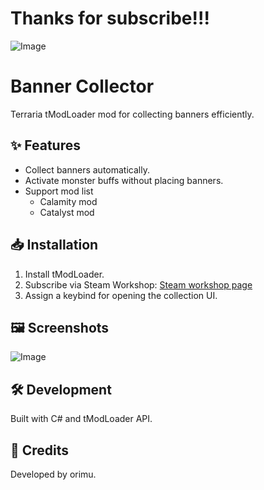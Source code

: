 # Thanks for subscribe!!!

![Image](https://github.com/user-attachments/assets/0f22371e-760d-4ebc-9d1c-6d0842cc45af)


# Banner Collector

Terraria tModLoader mod for collecting banners efficiently.

## ✨ Features
- Collect banners automatically.
- Activate monster buffs without placing banners.
- Support mod list
  - Calamity mod
  - Catalyst mod

## 📥 Installation
1. Install tModLoader.
2. Subscribe via Steam Workshop: [Steam workshop page](https://steamcommunity.com/sharedfiles/filedetails/?id=3363424739)
3. Assign a keybind for opening the collection UI.

## 🖼️ Screenshots
![Image](https://github.com/user-attachments/assets/db0baa5d-e5e6-44c2-b411-8d13d12a45f3)

## 🛠️ Development
Built with C# and tModLoader API.

## 🙏 Credits
Developed by orimu.

